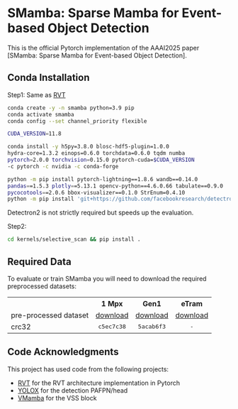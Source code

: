 # SMamba: Sparse Mamba for Event-based Object Detection

This is the official Pytorch implementation of the AAAI2025 paper [SMamba: Sparse Mamba for Event-based Object Detection].

## Conda Installation 
Step1: Same as [RVT](https://github.com/uzh-rpg/RVT)

```Bash
conda create -y -n smamba python=3.9 pip
conda activate smamba
conda config --set channel_priority flexible

CUDA_VERSION=11.8

conda install -y h5py=3.8.0 blosc-hdf5-plugin=1.0.0
hydra-core=1.3.2 einops=0.6.0 torchdata=0.6.0 tqdm numba
pytorch=2.0.0 torchvision=0.15.0 pytorch-cuda=$CUDA_VERSION
-c pytorch -c nvidia -c conda-forge

python -m pip install pytorch-lightning==1.8.6 wandb==0.14.0
pandas==1.5.3 plotly==5.13.1 opencv-python==4.6.0.66 tabulate==0.9.0
pycocotools==2.0.6 bbox-visualizer==0.1.0 StrEnum=0.4.10
python -m pip install 'git+https://github.com/facebookresearch/detectron2.git'
```
Detectron2 is not strictly required but speeds up the evaluation.

Step2:

```Bash
cd kernels/selective_scan && pip install .
```
## Required Data
To evaluate or train SMamba you will need to download the required preprocessed datasets:

<table><tbody>
<th valign="bottom"></th>
<th valign="bottom">1 Mpx</th>
<th valign="bottom">Gen1</th>
  <th valign="bottom">eTram</th>
<tr><td align="left">pre-processed dataset</td>
<td align="center"><a href="https://download.ifi.uzh.ch/rpg/RVT/datasets/preprocessed/gen4.tar">download</a></td>
<td align="center"><a href="https://download.ifi.uzh.ch/rpg/RVT/datasets/preprocessed/gen1.tar">download</a></td>
<td align="center"><a href="https://docs.google.com/forms/d/e/1FAIpQLSfH2LI5oqWWfose-pBC3dsbaAMvRQuv0BI93njV_5wQjYx83w/viewform">download</a></td>
</tr>
<tr><td align="left">crc32</td>
<td align="center"><tt>c5ec7c38</tt></td>
<td align="center"><tt>5acab6f3</tt></td>
<td align="center"><tt>-</tt></td>
</tr>
</tbody></table>

## Code Acknowledgments
This project has used code from the following projects:
- [RVT](https://github.com/uzh-rpg/RVT) for the RVT architecture implementation in Pytorch
- [YOLOX](https://github.com/Megvii-BaseDetection/YOLOX) for the detection PAFPN/head
- [VMamba](https://github.com/MzeroMiko/VMamba) for the VSS block
